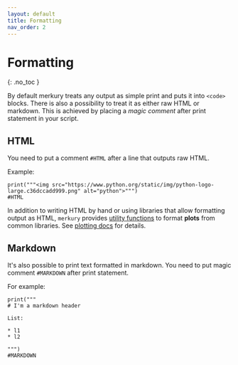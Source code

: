```yaml
---
layout: default
title: Formatting
nav_order: 2
---
```


# Formatting
{: .no_toc }

By default merkury treats any output as simple print and puts it into `<code>` blocks. There is also a possibility to treat it as either raw HTML or markdown. This is achieved by placing a _magic comment_ after print statement in your script.

## HTML

You need to put a comment `#HTML` after a line that outputs raw HTML.

Example:

```
print("""<img src="https://www.python.org/static/img/python-logo-large.c36dccadd999.png" alt="python">""")
#HTML
```

In addition to writing HTML by hand or using libraries that allow formatting output as HTML, `merkury` provides [utility functions](https://github.com/ppatrzyk/merkury/blob/master/merkury/utils.py) to format **plots** from common libraries. See [plotting docs](https://ppatrzyk.github.io/merkury/plotting.html) for details.

## Markdown

It's also possible to print text formatted in markdown. You need to put magic comment `#MARKDOWN` after print statement.

For example:

```
print("""
# I'm a markdown header

List:

* l1
* l2

""")
#MARKDOWN
```
